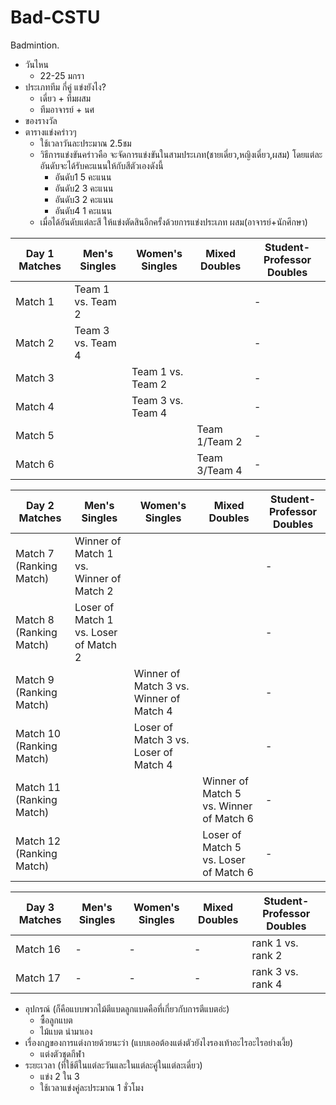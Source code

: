 # Bad-CSTU
Badmintion.
- วันไหน
    - 22-25 มกรา
- ประเภททีม กี่คู่ แข่งยังไง?
    - เดี่ยว + ทีมผสม
    - ทีมอาจารย์ + นศ
- ของรางวัล
- ตารางแข่งคร่าวๆ
    - ใช้เวลาวันละประมาณ 2.5ชม
    - วิธีการแข่งขันคร่าวคือ จะจัดการแข่งขันในสามประเภท(ชายเดี่ยว,หญิงเดี่ยว,ผสม) โดยแต่ละอันดับจะได้รับคะแนนให้กับสีตัวเองดังนี้
      - อันดับ1 5 คะแนน
      - อันดับ2 3 คะแนน
      - อันดับ3 2 คะแนน
      - อันดับ4 1 คะแนน
    - เมื่อได้อันดับแต่ละสี ให้แข่งตัดสินอีกครั้งด้วยการแข่งประเภท ผสม(อาจารย์+นักศึกษา)
      
| Day 1 Matches   | Men's Singles | Women's Singles | Mixed Doubles |Student-Professor Doubles|
|-----------------|---------------|-----------------|---------------|-------------------------|
| Match 1         | Team 1 vs. Team 2  |               |               |-|
| Match 2         | Team 3 vs. Team 4  |               |               |-|
| Match 3         |               | Team 1 vs. Team 2  |               |-|
| Match 4         |               | Team 3 vs. Team 4  |               |-|
| Match 5         |               |               | Team 1/Team 2  |-|
| Match 6         |               |               | Team 3/Team 4  |-|


| Day 2 Matches   | Men's Singles                                   | Women's Singles                        | Mixed Doubles                         |Student-Professor Doubles|
|-----------------|-------------------------------------------------|----------------------------------------|---------------------------------------|-------------------------|
| Match 7 (Ranking Match) | Winner of Match 1 vs. Winner of Match 2 |                                        |                                       |-|
| Match 8 (Ranking Match) | Loser of Match 1 vs. Loser of Match 2   |                                        |                                       |-|
| Match 9 (Ranking Match) |                                         | Winner of Match 3 vs. Winner of Match 4|                                       |-|
| Match 10 (Ranking Match)|                                         | Loser of Match 3 vs. Loser of Match 4  |                                       |-|
| Match 11 (Ranking Match)|                                         |                                        |Winner of Match 5 vs. Winner of Match 6|-|
| Match 12 (Ranking Match)|                                         |                                        |Loser of Match 5 vs. Loser of Match 6  |-|


| Day 3 Matches         | Men's Singles | Women's Singles | Mixed Doubles | Student-Professor Doubles               |
|-----------------------|---------------|-----------------|---------------|-----------------------------------------|
| Match 16              | -             | -               | -             | rank 1 vs. rank 2                       |
| Match 17              | -             | -               | -             | rank 3 vs. rank 4                       |






- อุปกรณ์ (ก็คือแบบพวกไม้ตีแบดลูกแบดคือที่เกี่ยวกับการตีแบตอ่ะ)
    - ซื้อลูกแบต
    - ไม้แบต นำมาเอง
- เรื่องกฎของการแต่งกายด้วยนะว่า (แบบเออต้องแต่งตัวยังไงรองเท้าอะไรอะไรอย่างเงี้ย)
    - แต่งตัวชุดกีฬา
- ระยะเวลา (ที่ใช้ตีในแต่ละวันและในแต่ละคู่ในแต่ละเดี่ยว)
    - แข่ง 2 ใน 3
    - ใช้เวลาแข่งคู่ละประมาณ 1 ชั่วโมง
